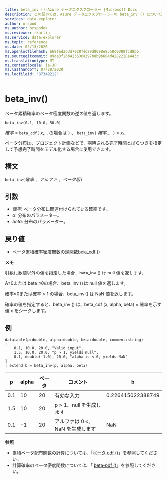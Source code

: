 ```yaml
---
title: beta_inv ()-Azure データエクスプローラー |Microsoft Docs
description: この記事では、Azure データエクスプローラーの beta_inv () について説明します。
services: data-explorer
author: orspod
ms.author: orspodek
ms.reviewer: rkarlin
ms.service: data-explorer
ms.topic: reference
ms.date: 02/13/2020
ms.openlocfilehash: b69fed2b3d7028fdc29d8098e8358c0088fcd8bb
ms.sourcegitcommit: 09da3f26b4235368297b8b9b604d4282228a443c
ms.translationtype: MT
ms.contentlocale: ja-JP
ms.lasthandoff: 07/28/2020
ms.locfileid: "87349212"
---
```

# <a name="beta_inv"></a>beta_inv()

ベータ累積確率のベータ密度関数の逆の値を返します。

```kusto
beta_inv(0.1, 10.0, 50.0)
```

*確率*  =  `beta_cdf(` *x*,... の場合は `)` 、 `beta_inv(` *確率*,... `)`  = *x*。 

ベータ分布は、プロジェクト計画などで、期待される完了時間とばらつきを指定して予想完了時間をモデル化する場合に使用できます。

## <a name="syntax"></a>構文

`beta_inv(`*確率* `, `*アルファ* `, `*ベータ版*`)`

## <a name="arguments"></a>引数

* *確率*: ベータ分布に関連付けられている確率です。
* *α*: 分布のパラメーター。
* *beta*: 分布のパラメーター。

## <a name="returns"></a>戻り値

* ベータ累積確率密度関数の逆関数[beta_cdf ()](./beta-cdffunction.md)

**メモ**

引数に数値以外の値を指定した場合、beta_inv () は null 値を返します。

Α≤0または beta ≤0の場合、beta_inv () は null 値を返します。

確率≤0または確率 > 1 の場合、beta_inv () は NaN 値を返します。

確率の値を指定すると、beta_inv () は、beta_cdf (x, alpha, beta) = 確率を示す値 x をシークします。

## <a name="examples"></a>例

<!-- csl: https://help.kusto.windows.net/Samples -->
```kusto
datatable(p:double, alpha:double, beta:double, comment:string)
[
    0.1, 10.0, 20.0, "Valid input",
    1.5, 10.0, 20.0, "p > 1, yields null",
    0.1, double(-1.0), 20.0, "alpha is < 0, yields NaN"
]
| extend b = beta_inv(p, alpha, beta)
```

|p|alpha|ベータ|コメント|b|
|---|---|---|---|---|
|0.1|10|20|有効な入力|0.226415022388749|
|1.5|10|20|p > 1、null を生成します||
|0.1|-1|20|アルファは 0 <、NaN を生成します|NaN|

**参照**

* 累積ベータ配布関数の計算については、「[ベータ cdf ()](./beta-cdffunction.md)」を参照してください。
* 計算確率のベータ密度関数については、「 [beta-pdf ()](./beta-pdffunction.md)」を参照してください。
